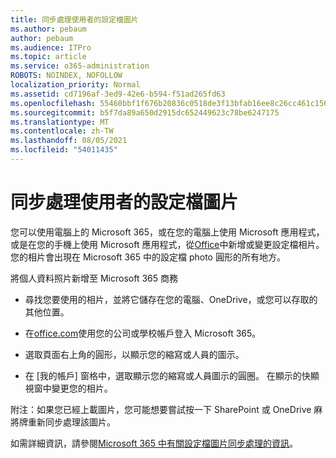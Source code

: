 ```yaml
---
title: 同步處理使用者的設定檔圖片
ms.author: pebaum
author: pebaum
ms.audience: ITPro
ms.topic: article
ms.service: o365-administration
ROBOTS: NOINDEX, NOFOLLOW
localization_priority: Normal
ms.assetid: cd7196af-3ed9-42e6-b594-f51ad265fd63
ms.openlocfilehash: 55460bbf1f676b20836c0518de3f13bfab16ee8c26cc461c1569ae4f750080ae
ms.sourcegitcommit: b5f7da89a650d2915dc652449623c78be6247175
ms.translationtype: MT
ms.contentlocale: zh-TW
ms.lasthandoff: 08/05/2021
ms.locfileid: "54011435"
---
```

# <a name="sync-a-users-profile-picture"></a>同步處理使用者的設定檔圖片

您可以使用電腦上的 Microsoft 365，或在您的電腦上使用 Microsoft 應用程式，或是在您的手機上使用 Microsoft 應用程式，從[Office](https://www.office.com)中新增或變更設定檔相片。 您的相片會出現在 Microsoft 365 中的設定檔 photo 圓形的所有地方。

將個人資料照片新增至 Microsoft 365 商務

- 尋找您要使用的相片，並將它儲存在您的電腦、OneDrive，或您可以存取的其他位置。

- 在[office.com](https://www.office.com)使用您的公司或學校帳戶登入 Microsoft 365。

- 選取頁面右上角的圓形，以顯示您的縮寫或人員的圖示。

- 在 [我的帳戶] 窗格中，選取顯示您的縮寫或人員圖示的圓圈。 在顯示的快顯視窗中變更您的相片。

附注：如果您已經上載圖片，您可能想要嘗試按一下 SharePoint 或 OneDrive 麻將牌重新同步處理該圖片。

如需詳細資訊，請參閱[Microsoft 365 中有關設定檔圖片同步處理的資訊](https://support.office.com/article/information-about-profile-picture-synchronization-in-office-365-20594d76-d054-4af4-a660-401133e3d48a)。
